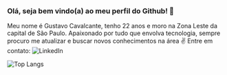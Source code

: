 ### Olá, seja bem vindo(a) ao meu perfil do Github! 👋

   Meu nome é Gustavo Cavalcante, tenho 22 anos e moro na Zona Leste da capital de São Paulo.
 Apaixonado por tudo que envolva tecnologia, sempre procuro me atualizar e buscar novos conhecimentos na área ✌️
 Entre em contato: ![LinkedIn](https://www.linkedin.com/in/gustavo-cavalcante-ferreira-2a172b1a0/)

   
   ![Top Langs](https://github-readme-stats.vercel.app/api/top-langs/?username=gustavocavalcant&layout=compact&theme=tokyonight)
   
   
   

<!--
**GustavoCavalcant/GustavoCavalcant** is a ✨ _special_ ✨ repository because its `README.md` (this file) appears on your GitHub profile.

Here are some ideas to get you started:

- 🔭 I’m currently working on ...
- 🌱 I’m currently learning ...
- 👯 I’m looking to collaborate on ...
- 🤔 I’m looking for help with ...
- 💬 Ask me about ...
- 📫 How to reach me: ...
- 😄 Pronouns: ...
- ⚡ Fun fact: ...
-->
